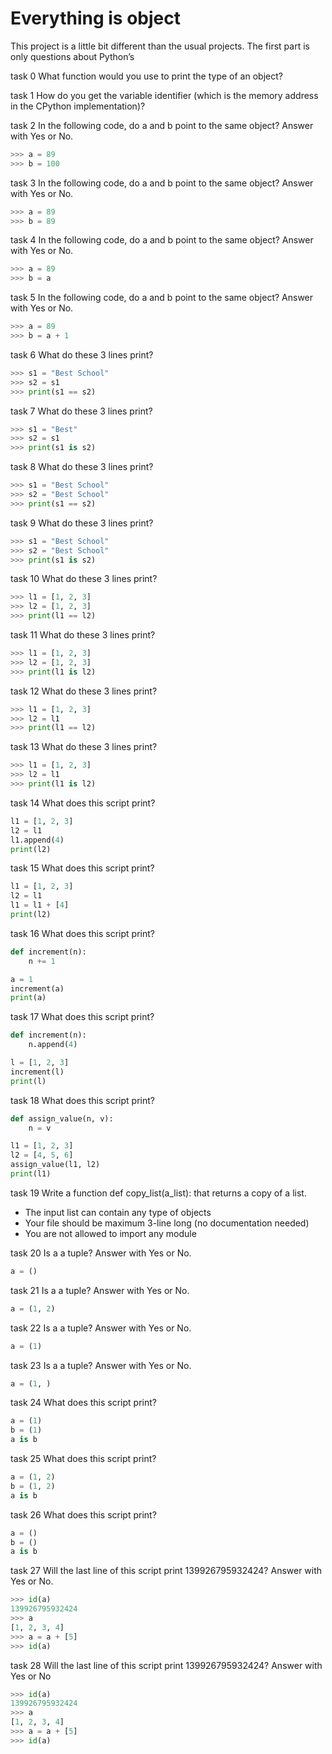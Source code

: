 # Everything is object
This project is a little bit different than the usual projects. The first part is only questions about Python’s

task 0 What function would you use to print the type of an object?

task 1 How do you get the variable identifier (which is the memory address in the CPython implementation)?

task 2 In the following code, do a and b point to the same object? Answer with Yes or No.
```python
>>> a = 89
>>> b = 100
```

task 3 In the following code, do a and b point to the same object? Answer with Yes or No.
```python
>>> a = 89
>>> b = 89
```

task 4 In the following code, do a and b point to the same object? Answer with Yes or No.
```python
>>> a = 89
>>> b = a
```

task 5 In the following code, do a and b point to the same object? Answer with Yes or No.
```python
>>> a = 89
>>> b = a + 1
```

task 6 What do these 3 lines print?
```python
>>> s1 = "Best School"
>>> s2 = s1
>>> print(s1 == s2)
```

task 7 What do these 3 lines print?
```python
>>> s1 = "Best"
>>> s2 = s1
>>> print(s1 is s2)
```

task 8 What do these 3 lines print?
```python
>>> s1 = "Best School"
>>> s2 = "Best School"
>>> print(s1 == s2)
```

task 9 What do these 3 lines print?
```python
>>> s1 = "Best School"
>>> s2 = "Best School"
>>> print(s1 is s2)
```

task 10 What do these 3 lines print?
```python
>>> l1 = [1, 2, 3]
>>> l2 = [1, 2, 3] 
>>> print(l1 == l2)
```

task 11 What do these 3 lines print?
```python
>>> l1 = [1, 2, 3]
>>> l2 = [1, 2, 3] 
>>> print(l1 is l2)
```

task 12 What do these 3 lines print?
```python
>>> l1 = [1, 2, 3]
>>> l2 = l1
>>> print(l1 == l2)
```

task 13 What do these 3 lines print?
```python
>>> l1 = [1, 2, 3]
>>> l2 = l1
>>> print(l1 is l2)
```

task 14 What does this script print?
```python
l1 = [1, 2, 3]
l2 = l1
l1.append(4)
print(l2)
```

task 15 What does this script print?
```python
l1 = [1, 2, 3]
l2 = l1
l1 = l1 + [4]
print(l2)
```

task 16 What does this script print?
```python
def increment(n):
    n += 1

a = 1
increment(a)
print(a)
```

task 17 What does this script print?
```python
def increment(n):
    n.append(4)

l = [1, 2, 3]
increment(l)
print(l)
```

task 18 What does this script print?
```python
def assign_value(n, v):
    n = v

l1 = [1, 2, 3]
l2 = [4, 5, 6]
assign_value(l1, l2)
print(l1)
```
task 19 Write a function def copy_list(a_list): that returns a copy of a list.
- The input list can contain any type of objects 
- Your file should be maximum 3-line long (no documentation needed) 
- You are not allowed to import any module

task 20 Is a a tuple? Answer with Yes or No.
```python
a = ()
```

task 21 Is a a tuple? Answer with Yes or No.
```python
a = (1, 2)
```

task 22 Is a a tuple? Answer with Yes or No.
```python
a = (1)
```

task 23 Is a a tuple? Answer with Yes or No.
```python
a = (1, )
```

task 24 What does this script print?
```python
a = (1)
b = (1)
a is b
```

task 25 What does this script print?
```python
a = (1, 2)
b = (1, 2)
a is b
```

task 26 What does this script print?
```python
a = ()
b = ()
a is b
```
task 27 Will the last line of this script print 139926795932424? Answer with Yes or No.
```python
>>> id(a)
139926795932424
>>> a
[1, 2, 3, 4]
>>> a = a + [5]
>>> id(a)
```

task 28 Will the last line of this script print 139926795932424? Answer with Yes or No
```python
>>> id(a)
139926795932424
>>> a
[1, 2, 3, 4]
>>> a = a + [5]
>>> id(a)
```